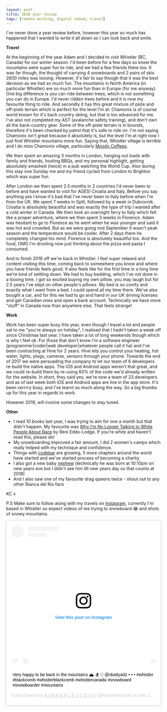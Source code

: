 ```yaml
---
layout: post
title: 2018 year review
tags: [remote working, digital nomad, travel]
---
```


I've never done a year review before, however this year so much has happened that I wanted to write it all down so I can look back and smile.

**Travel**

At the beginning of the year Adam and I decided to visit Whistler (BC, Canada) for our winter season. I'd been before for a few days so knew the mountains were super fun to ride, and we had a few friends there too. It was far though, the thought of carrying 4 snowboards and 2 pairs of skis 2600 miles was looong. However, it's fair to say though that it was the best decision as we had so much fun. The mountains in North America (in particular Whistler) are so much more fun than in Europe (for me anyway). One big difference is you can ride between trees, which is not something you can do in Europe. I'd never ridden trees before and it is now my favourite thing to ride. And secondly it has this great mixture of piste and off-piste terrain which is perfect for the level I'm at. Chamonix is of course world known for it's back country skiing, but that is too advanced for me. I've also not completed my AST (avalanche safety training), and don't own all the back-country gear. Some of the off-piste terrain is in bounds, therefore it's been checked by patrol that it's safe to ride on. I'm not saying Chamonix isn't great because it absolutely is, but the level I'm at right now I just find Whistler mountains more fun. Saying that, Whistler village is terrible and I do miss Chamonix village, particularly [Moody Coffees](https://www.instagram.com/moodycoffeeroasters/).

We then spent an amazing 3 months in London, hanging out loads with family and friends, hosting BBQs, and my personal highlight, getting absolutely smashed (twice) in a pub watching the World Cup. Also during this stay one Sunday me and my friend cycled from London to Brighton which was super fun.

After London we then spent 2.5 months in 2 countries I'd never been to before and have wanted to visit for AGES! Croatia and Italy. Before you say anything yes I know it's bad that I've never been to Italy before when I'm from the UK. We spent 7 weeks in Split, followed by a week in Dubrovnik. Croatia is absolutely beautiful and was exactly the type of trip I wanted after a cold winter in Canada. We then took an overnight ferry to Italy which felt like a proper adventure, where we then spent 3 weeks in Florence. Adam was hesitant to go to Florence as he went when he was younger and said it was hot and crowded. But as we were going mid September it wasn't peak season and the temperature would be cooler. After 2 days there he completely changed his mind. Florence is absolutely beautiful too. And the food, OMG I'm drooling now just thinking about the pizza and pasta I consumed.

And to finish 2018 off we're back in Whistler. I feel super relaxed and content visiting this time, coming back to somewhere you know and where you have friends feels good. It also feels like for the first time in a long time we're kind of settling down. We had to buy bedding, which I've not done in a looong time. I got so excited buying my own pillow, you may laugh but for 2.5 years I've slept on other people's pillows. My bed is so comfy and exactly what I want from a bed. I could spend all my time there. We've also bought a car, and for this we had to go and hand in our UK driving licenses and get Canadian ones and open a bank account. Technically we have more "stuff" in Canada now than anywhere else. That feels strange!

**Work**

Work has been super busy this year, even though I travel a lot and people sat to me "you're always on holiday", I realised that I hadn't taken a week off since Christmas last year. I have taken a lot of long weekends though which is why I feel ok. For those that don't know I'm a software engineer (programmer|coder|web developer|whatever people call it ha) and I've been contracting at Hive for 2 years. Hive lets you control your heating, hot water, lights, plugs, cameras, sensors through your phone. Towards the end of 2017 we were persuading the company to let our team of 6 developers re-build the native apps. The iOS and Android apps weren't that great, and we could re-build them by re-using 60% of the code we'd already written for the website. In short, they said yes, we're now a team of 23 developers and as of last week both iOS and Android apps are live in the app store. It's been verrrry busy, and I've learnt so much along the way. So a big thumbs up for this year in regards to work.

However 2019, will involve some changes to stay tuned.

**Other**

- I read 10 books last year, I was trying to aim for one a month but that didn't happen. My favourite was [Why I’m No Longer Talking to White People About Race](http://renieddolodge.co.uk/books/) by Reni Eddo-Lodge. If you're white and haven't read this, please do!
- My snowboarding improved a fair amount, I did 2 women's camps which really helped with my technique and confidence.
- Things with [codebar](https://codebar.io/) are growing, 5 more chapters around the world have started and we've started process of becoming a charity.
- I also got a new baby [nephew](https://www.instagram.com/p/Bd0QejcFMbJ/) (technically he was born at 10:10pm on new years eve but I didn't see him till new years day so that counts at 2018)
- And I also saw one of my favourite drag queens twice - shout out to any other Bianca del Rio fans

KC x

P.S Make sure to follow along with my travels on [Instagram](https://www.instagram.com/kimberleycook/), currently I'm based in Whistler so expect videos of me trying to snowboard 😂 and shots of snowy mountains.

<div class="instagram-embed">
<blockquote class="instagram-media" data-instgrm-captioned data-instgrm-permalink="https://www.instagram.com/p/BrwOYIJABu5/?utm_source=ig_embed&amp;utm_medium=loading" data-instgrm-version="12" style=" background:#FFF; border:0; border-radius:3px; box-shadow:0 0 1px 0 rgba(0,0,0,0.5),0 1px 10px 0 rgba(0,0,0,0.15); margin: 1px; max-width:540px; min-width:326px; padding:0; width:99.375%; width:-webkit-calc(100% - 2px); width:calc(100% - 2px);"><div style="padding:16px;"> <a href="https://www.instagram.com/p/BrwOYIJABu5/?utm_source=ig_embed&amp;utm_medium=loading" style=" background:#FFFFFF; line-height:0; padding:0 0; text-align:center; text-decoration:none; width:100%;" target="_blank"> <div style=" display: flex; flex-direction: row; align-items: center;"> <div style="background-color: #F4F4F4; border-radius: 50%; flex-grow: 0; height: 40px; margin-right: 14px; width: 40px;"></div> <div style="display: flex; flex-direction: column; flex-grow: 1; justify-content: center;"> <div style=" background-color: #F4F4F4; border-radius: 4px; flex-grow: 0; height: 14px; margin-bottom: 6px; width: 100px;"></div> <div style=" background-color: #F4F4F4; border-radius: 4px; flex-grow: 0; height: 14px; width: 60px;"></div></div></div><div style="padding: 19% 0;"></div><div style="display:block; height:50px; margin:0 auto 12px; width:50px;"><svg width="50px" height="50px" viewBox="0 0 60 60" version="1.1" xmlns="https://www.w3.org/2000/svg" xmlns:xlink="https://www.w3.org/1999/xlink"><g stroke="none" stroke-width="1" fill="none" fill-rule="evenodd"><g transform="translate(-511.000000, -20.000000)" fill="#000000"><g><path d="M556.869,30.41 C554.814,30.41 553.148,32.076 553.148,34.131 C553.148,36.186 554.814,37.852 556.869,37.852 C558.924,37.852 560.59,36.186 560.59,34.131 C560.59,32.076 558.924,30.41 556.869,30.41 M541,60.657 C535.114,60.657 530.342,55.887 530.342,50 C530.342,44.114 535.114,39.342 541,39.342 C546.887,39.342 551.658,44.114 551.658,50 C551.658,55.887 546.887,60.657 541,60.657 M541,33.886 C532.1,33.886 524.886,41.1 524.886,50 C524.886,58.899 532.1,66.113 541,66.113 C549.9,66.113 557.115,58.899 557.115,50 C557.115,41.1 549.9,33.886 541,33.886 M565.378,62.101 C565.244,65.022 564.756,66.606 564.346,67.663 C563.803,69.06 563.154,70.057 562.106,71.106 C561.058,72.155 560.06,72.803 558.662,73.347 C557.607,73.757 556.021,74.244 553.102,74.378 C549.944,74.521 548.997,74.552 541,74.552 C533.003,74.552 532.056,74.521 528.898,74.378 C525.979,74.244 524.393,73.757 523.338,73.347 C521.94,72.803 520.942,72.155 519.894,71.106 C518.846,70.057 518.197,69.06 517.654,67.663 C517.244,66.606 516.755,65.022 516.623,62.101 C516.479,58.943 516.448,57.996 516.448,50 C516.448,42.003 516.479,41.056 516.623,37.899 C516.755,34.978 517.244,33.391 517.654,32.338 C518.197,30.938 518.846,29.942 519.894,28.894 C520.942,27.846 521.94,27.196 523.338,26.654 C524.393,26.244 525.979,25.756 528.898,25.623 C532.057,25.479 533.004,25.448 541,25.448 C548.997,25.448 549.943,25.479 553.102,25.623 C556.021,25.756 557.607,26.244 558.662,26.654 C560.06,27.196 561.058,27.846 562.106,28.894 C563.154,29.942 563.803,30.938 564.346,32.338 C564.756,33.391 565.244,34.978 565.378,37.899 C565.522,41.056 565.552,42.003 565.552,50 C565.552,57.996 565.522,58.943 565.378,62.101 M570.82,37.631 C570.674,34.438 570.167,32.258 569.425,30.349 C568.659,28.377 567.633,26.702 565.965,25.035 C564.297,23.368 562.623,22.342 560.652,21.575 C558.743,20.834 556.562,20.326 553.369,20.18 C550.169,20.033 549.148,20 541,20 C532.853,20 531.831,20.033 528.631,20.18 C525.438,20.326 523.257,20.834 521.349,21.575 C519.376,22.342 517.703,23.368 516.035,25.035 C514.368,26.702 513.342,28.377 512.574,30.349 C511.834,32.258 511.326,34.438 511.181,37.631 C511.035,40.831 511,41.851 511,50 C511,58.147 511.035,59.17 511.181,62.369 C511.326,65.562 511.834,67.743 512.574,69.651 C513.342,71.625 514.368,73.296 516.035,74.965 C517.703,76.634 519.376,77.658 521.349,78.425 C523.257,79.167 525.438,79.673 528.631,79.82 C531.831,79.965 532.853,80.001 541,80.001 C549.148,80.001 550.169,79.965 553.369,79.82 C556.562,79.673 558.743,79.167 560.652,78.425 C562.623,77.658 564.297,76.634 565.965,74.965 C567.633,73.296 568.659,71.625 569.425,69.651 C570.167,67.743 570.674,65.562 570.82,62.369 C570.966,59.17 571,58.147 571,50 C571,41.851 570.966,40.831 570.82,37.631"></path></g></g></g></svg></div><div style="padding-top: 8px;"> <div style=" color:#3897f0; font-family:Arial,sans-serif; font-size:14px; font-style:normal; font-weight:550; line-height:18px;"> View this post on Instagram</div></div><div style="padding: 12.5% 0;"></div> <div style="display: flex; flex-direction: row; margin-bottom: 14px; align-items: center;"><div> <div style="background-color: #F4F4F4; border-radius: 50%; height: 12.5px; width: 12.5px; transform: translateX(0px) translateY(7px);"></div> <div style="background-color: #F4F4F4; height: 12.5px; transform: rotate(-45deg) translateX(3px) translateY(1px); width: 12.5px; flex-grow: 0; margin-right: 14px; margin-left: 2px;"></div> <div style="background-color: #F4F4F4; border-radius: 50%; height: 12.5px; width: 12.5px; transform: translateX(9px) translateY(-18px);"></div></div><div style="margin-left: 8px;"> <div style=" background-color: #F4F4F4; border-radius: 50%; flex-grow: 0; height: 20px; width: 20px;"></div> <div style=" width: 0; height: 0; border-top: 2px solid transparent; border-left: 6px solid #f4f4f4; border-bottom: 2px solid transparent; transform: translateX(16px) translateY(-4px) rotate(30deg)"></div></div><div style="margin-left: auto;"> <div style=" width: 0px; border-top: 8px solid #F4F4F4; border-right: 8px solid transparent; transform: translateY(16px);"></div> <div style=" background-color: #F4F4F4; flex-grow: 0; height: 12px; width: 16px; transform: translateY(-4px);"></div> <div style=" width: 0; height: 0; border-top: 8px solid #F4F4F4; border-left: 8px solid transparent; transform: translateY(-4px) translateX(8px);"></div></div></div></a> <p style=" margin:8px 0 0 0; padding:0 4px;"> <a href="https://www.instagram.com/p/BrwOYIJABu5/?utm_source=ig_embed&amp;utm_medium=loading" style=" color:#000; font-family:Arial,sans-serif; font-size:14px; font-style:normal; font-weight:normal; line-height:17px; text-decoration:none; word-wrap:break-word;" target="_blank">Very happy to be back in the mountains 🏔 🏂 📸 @skattyadz • • • #whistler #blackcomb #whistlerblackcomb #whistlercanada #snowboard #snowboarder #mountains</a></p> <p style=" color:#c9c8cd; font-family:Arial,sans-serif; font-size:14px; line-height:17px; margin-bottom:0; margin-top:8px; overflow:hidden; padding:8px 0 7px; text-align:center; text-overflow:ellipsis; white-space:nowrap;">A post shared by <a href="https://www.instagram.com/kimberleycook/?utm_source=ig_embed&amp;utm_medium=loading" style=" color:#c9c8cd; font-family:Arial,sans-serif; font-size:14px; font-style:normal; font-weight:normal; line-height:17px;" target="_blank"> K I M B E R L E Y C O O K</a> (@kimberleycook) on <time style=" font-family:Arial,sans-serif; font-size:14px; line-height:17px;" datetime="2018-12-24T02:35:22+00:00">Dec 23, 2018 at 6:35pm PST</time></p></div></blockquote> <script async src="//www.instagram.com/embed.js"></script>
</div>
